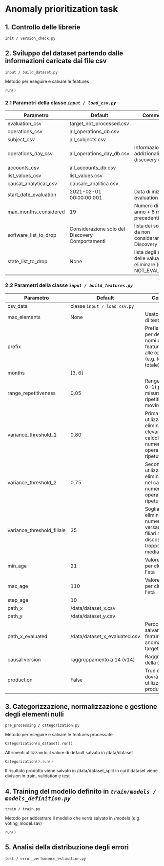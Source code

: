 # Anomaly prioritization task
## 1. Controllo delle librerie
```
init / version_check.py
```
## 2. Sviluppo del dataset partendo dalle informazioni caricate dai file csv
```
input / build_dataset.py
```
Metodo per eseguire e salvare le features
```
run()
```
### 2.1 Parametri della classe **_`input / load_csv.py`_**
<!-- TABLE_GENERATE_START -->

| Parametro             | Default                                         | Commento                                                            |
|-----------------------|-------------------------------------------------|---------------------------------------------------------------------|
| evaluation_csv        | target_not_processed.csv                        |                                                                     |
| operations_csv        | all_operations_db.csv                           |                                                                     |
| subject_csv           | all_subjects.csv                                |                                                                     |
| operations_day_csv    | all_operations_day_db.csv                       | Informazioni addizionali per il discovery day                       |
| accounts_csv          | all_accounts_db.csv                             |                                                                     |
| list_values_csv       | list_values.csv                                 |                                                                     |
| causal_analytical_csv | causale_analitica.csv                           |                                                                     |
| start_date_evaluation | 2021-02-01 00:00:00.001                         | Data di inizio delle evaluation                                     |
| max_months_considered | 19                                              | Numero di mesi: 1 anno + 6 mesi precedenti                          |
| software_list_to_drop | Considerazione solo del Discovery Comportamenti | lista dei software da non considerare (e.g. Discovery Day)          |
| state_list_to_drop    | None                                            | lista degli stati delle valuation da eliminare (e.g. NOT_EVALUATED) |

<!-- TABLE_GENERATE_END -->

### 2.2 Parametri della classe **_`input / build_features.py`_**
<!-- TABLE_GENERATE_START -->

| Parametro                  | Default                       | Commento                                                                                                        |
|----------------------------|-------------------------------|-----------------------------------------------------------------------------------------------------------------|
| csv_data                   | classe `input / load_csv.py`  |                                                                                                                 |
| max_elements               | None                          | Usato per la fase di testing.                                                                                   |
| prefix                     |                               | Prefissi utilizzati per definire i nomi delle features legate alle operazioni (e.g. tot (i.e. totale)).         |
| months                     | [3, 6]                        |                                                                                                                 |
| range_repetitiveness       | 0.05                          | Range limite(tra 0-1) per misurare la ripetitività dei movimenti.                                               |
| variance_threshold_1       | 0.80                          | Prima soglia utilizzata per eliminare i valori elevanti nel calcolo del numero di operazioni ripetute nei mesi. |
| variance_threshold_2       | 0.75                          | Seconda soglia utilizzata per eliminare i valori nel calcolo del numero di operazioni ripetute nei mesi.        |
| variance_threshold_filiale | 35                            | Soglia per eliminare il numero di versamenti nelle filiari  che si discostano troppo dalla media.               |
| min_age                    | 21                            | Valore minimo per clusterizzare l'età                                                                           |
| max_age                    | 110                           | Valore massimo per clusterizzare l'età                                                                          |
| step_age                   | 10                            |                                                                                                                 |
| path_x                     | /data/dataset_x.csv           |                                                                                                                 |
| path_y                     | /data/dataset_y.csv           |                                                                                                                 |
| path_x_evaluated           | /data/dataset_x_evaluated.csv | Percorso per salvare le features delle anomalie con target = 1                                                  |
| causal version             | raggruppamento a 14 (v14)     | Raggruppamento della causali                                                                                    |
| production                 | False                         | True quando dovrà essere utilizzato in produzione                                                               |

<!-- TABLE_GENERATE_END -->

## 3. Categorizzazione, normalizzazione e gestione degli elementi nulli
```
pre_processing / categorization.py
```
Metodo per eseguire e salvare le features processate
```
Categorization(x_dataset).run()
```
Altrimenti utilizzando il valore di default salvato in /data/dataset
```
Categorization().run()
```
Il risultato prodotto viene salvato in /data/dataset_split in cui il dataset viene division in train, validation e test

## 4. Training del modello definito in **_`train/models / models_definition.py`_**
```
train / train.py
```
Metodo per addestrare il modello che verrà salvato in /models (e.g. voting_model.sav)
```
run()
```
## 5. Analisi della distribuzione degli errori
```
test / error_perfomance_estimation.py
```